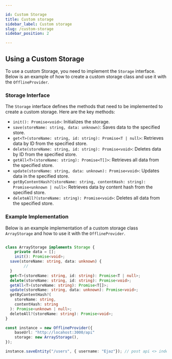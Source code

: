 ```yaml
---

id: Custom Storage
title: Custom storage
sidebar_label: Custom storage
slug: /custom-storage
sidebar_position: 2

---
```


## Using a Custom Storage

To use a custom Storage, you need to implement the `Storage` interface. Below is an example of how to create a custom storage class and use it with the `OfflineProvider`.

### Storage Interface

The `Storage` interface defines the methods that need to be implemented to create a custom storage. Here are the key methods:

- `init(): Promise<void>`: Initializes the storage.
- `save(storeName: string, data: unknown)`: Saves data to the specified store.
- `get<T>(storeName: string, id: string): Promise<T | null>`: Retrieves data by ID from the specified store.
- `delete(storeName: string, id: string): Promise<void>`: Deletes data by ID from the specified store.
- `getAll<T>(storeName: string): Promise<T[]>`: Retrieves all data from the specified store.
- `update(storeName: string, data: unknown): Promise<void>`: Updates data in the specified store.
- `getByContentHash?(storeName: string, contentHash: string): Promise<unknown | null>`: Retrieves data by content hash from the specified store.
- `deleteAll?(storeName: string): Promise<void>`: Deletes all data from the specified store.

### Example Implementation

Below is an example implementation of a custom storage class `ArrayStorage` and how to use it with the `OfflineProvider`.

```typescript

class ArrayStorage implements Storage {
	private data = [];
	init(): Promise<void>;
  save(storeName: string, data: unknown) {
		//
  }
  get<T>(storeName: string, id: string): Promise<T | null>;
  delete(storeName: string, id: string): Promise<void>;
  getAll<T>(storeName: string): Promise<T[]>;
  update(storeName: string, data: unknown): Promise<void>;
  getByContentHash?(
    storeName: string,
    contentHash: string
  ): Promise<unknown | null>;
  deleteAll?(storeName: string): Promise<void>;
}

const instance = new OfflineProvider({ 
	baseUrl: "http://locahost:3000/api"
	storage: new ArrayStorage(),
});

instance.saveEntity("/users", { username: "Ejaz"}); // post api <> indexDB
